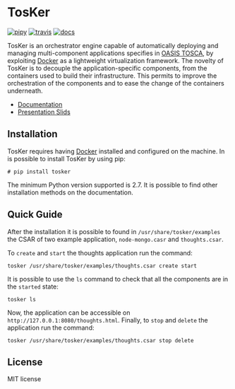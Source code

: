 # TosKer
[![pipy](https://img.shields.io/pypi/v/tosker.svg)](https://pypi.python.org/pypi/tosker)
[![travis](https://travis-ci.org/di-unipi-socc/TosKer.svg?branch=master)](https://travis-ci.org/di-unipi-socc/TosKer)
[![docs](https://readthedocs.org/projects/tosker/badge/)](http://tosker.readthedocs.io/en)
<!-- [![Updates](https://pyup.io/repos/github/lucarin91/tosker/shield.svg)](https://pyup.io/repos/github/lucarin91/tosker/) -->

TosKer is an orchestrator engine capable of automatically deploying and managing multi-component applications specifies in [OASIS TOSCA](https://www.oasis-open.org/committees/tc_home.php?wg_abbrev=tosca), by exploiting [Docker](https://www.docker.com) as a lightweight virtualization framework.
The novelty of TosKer is to decouple the application-specific components, from the containers used to build their infrastructure.
This permits to improve the orchestration of the components and to ease the change of the containers underneath.

- [Documentation](https://tosker.readthedocs.io)
- [Presentation Slids](https://github.com/lucarin91/TosKer-slides)

## Installation
TosKer requires having [Docker](https://www.docker.com) installed and configured on the machine. In is possible to install TosKer by using pip:
```
# pip install tosker
```
The minimum Python version supported is 2.7. It is possible to find other installation methods on the documentation.

## Quick Guide
After the installation it is possible to found in `/usr/share/tosker/examples` the CSAR of two example application, `node-mongo.casr` and `thoughts.csar`.

To `create` and `start` the thoughts application run the command:
```
tosker /usr/share/tosker/examples/thoughts.csar create start
```

It is possible to use the `ls` command to check that all the components are in the `started` state:

```
tosker ls
```

Now, the application can be accessible on `http://127.0.0.1:8080/thoughts.html`.
Finally, to `stop` and `delete` the application run the command:
```
tosker /usr/share/tosker/examples/thoughts.csar stop delete
```

## License

MIT license
